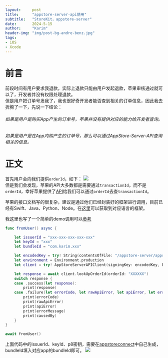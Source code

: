 ```yaml
---
layout:     post
title:      "appstore-server-api使用"
subtitle:   "StoreKit，appstore-server"
date:       2024-5-15
author:     "Karim"
header-img: "img/post-bg-andre-benz.jpg"
tags:
- iOS
- Xcode
---
```


# 前言  
前段时间有用户要求我退款，实际上退款只能由用户发起退款，苹果审核通过就可以了，开发者并没有权限处理退款。  
但是用户把订单号发我了，我也很好奇开发者能否查到相关的订单信息，因此我去折腾了一下，先说一下结论：  
###### 如果是用户是购买App产生的订单号，苹果并没有提供对应的能力给开发者查询。
###### 如果是用户是在App内购产生的订单号，那么可以通过AppStore-Server-API查询相关的信息。  

# 正文  
首先用户会向我们提供`orderId`，如下：
![](https://www.foolishtalk.org/cloud/82a4811eb5cc97db549425e0270847a8.png)  
但是我们会发现，苹果的API大多数都是需要通过`transactionId`，而不是`orderId`，幸好苹果提供了[API](https://developer.apple.com/documentation/appstoreserverapi/look_up_order_id)给我们可以通过`orderId`去查`transactionId`。  

苹果的接口文档写的很复杂，建议是通过他们已经封装好的框架进行调用，目前已经有Swift、Java、Python、Node。在[这里](https://developer.apple.com/documentation/appstoreserverapi/simplifying_your_implementation_by_using_the_app_store_server_library)可以获取到对应语言的框架。  

我这里也写了一个简单的demo调用可以[参考](https://github.com/Fidetro/appstore-server)
```swift  
func fromUser() async {

    let issuerId = "xxx-xxx-xxx-xxx-xxx"
    let keyId = "xxx"
    let bundleId = "com.karim.xxx"

    let encodedKey = try! String(contentsOfFile: "/appstore-server/appstore-server/XXXX.p8")
    let environment = Environment.production
    let client = try! AppStoreServerAPIClient(signingKey: encodedKey, keyId: keyId, issuerId: issuerId, bundleId: bundleId, environment: environment)

    let response = await client.lookUpOrderId(orderId: "XXXXXX")
    switch response {
    case .success(let response):
        print(response)
    case .failure(let errorCode, let rawApiError, let apiError, let errorMessage, let causedBy):
        print(errorCode)
        print(rawApiError)
        print(apiError)
        print(errorMessage)
        print(causedBy)
    }
}

await fromUser()
```

上面代码中的issuerId、keyId、p8密钥，需要在[appstoreconnect](https://appstoreconnect.apple.com/)中自己生成，bundleId填入对应app的bundleId即可。
![](https://www.foolishtalk.org/cloud/7b5ffc11e32b3e5c1c8b2c21d2384bea.png)
